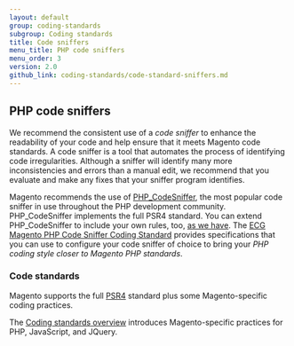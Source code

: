 ```yaml
---
layout: default
group: coding-standards
subgroup: Coding standards
title: Code sniffers
menu_title: PHP code sniffers
menu_order: 3
version: 2.0
github_link: coding-standards/code-standard-sniffers.md
---
```


## PHP code sniffers

We recommend the consistent use of a <i>code sniffer</i> to enhance the readability of your code and help ensure that it meets Magento code standards.  A code sniffer is a tool that automates the process of identifying code irregularities. Although a sniffer will identify many more inconsistencies and errors than a manual edit, we recommend that you evaluate and make any fixes that your sniffer program identifies.  

Magento recommends the use of <a href="http://pear.php.net/manual/en/package.php.php-codesniffer.faq.php" target="_blank">PHP_CodeSniffer</a>, the most popular code sniffer in use throughout the PHP development community.  PHP_CodeSniffer implements the full PSR4 standard. You can extend PHP_CodeSniffer to include your own rules, too, <a href="https://github.com/magento/magento2/blob/develop/dev/tests/static/framework/Magento/ruleset.xml" target="_blank">as we have</a>. The <a href="https://github.com/magento-ecg/coding-standard" target="_blank">ECG Magento PHP Code Sniffer Coding Standard</a> provides specifications that you can use to configure your code sniffer of choice to bring your <i>PHP coding style closer to Magento PHP standards</i>.



### Code standards 

Magento supports the full <a href="http://stackoverflow.com/questions/24868586/what-is-the-difference-between-psr-0-and-psr-4" target="_blank">PSR4</a> standard plus some Magento-specific coding practices. 


The <a href="http://devdocs.magento.com/guides/v2.0/coding-standards/bk-coding-standards.html" target="_blank">Coding standards overview</a> introduces Magento-specific practices for PHP, JavaScript, and JQuery. 





